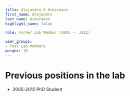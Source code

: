 ```yaml
---
title: Alejandro A Ackermann
first_name: Alejandro
last_name: Ackermann
highlight_name: false

role: Former Lab Member (2005 -- 2012)

user_groups:
- Past Lab Members
weight: 10
---
```


# Previous positions in the lab
 
 * 2005-2012 PhD Student
